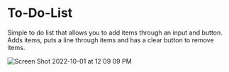 # To-Do-List
Simple to do list that allows you to add items through an input and button. Adds items, puts a line through items and has a clear button to remove items.

![Screen Shot 2022-10-01 at 12 09 09 PM](https://user-images.githubusercontent.com/112355619/193418253-29400606-40ca-4df4-9784-4336bebafde3.png)

